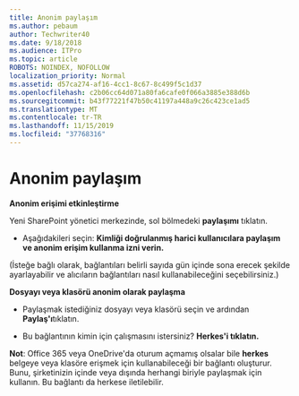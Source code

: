 ```yaml
---
title: Anonim paylaşım
ms.author: pebaum
author: Techwriter40
ms.date: 9/18/2018
ms.audience: ITPro
ms.topic: article
ROBOTS: NOINDEX, NOFOLLOW
localization_priority: Normal
ms.assetid: d57ca274-af16-4cc1-8c67-8c499f5c1d37
ms.openlocfilehash: c2b06cc64d071a80fa6cafe0f066a3885e388d6b
ms.sourcegitcommit: b43f77221f47b50c41197a448a9c26c423ce1ad5
ms.translationtype: MT
ms.contentlocale: tr-TR
ms.lasthandoff: 11/15/2019
ms.locfileid: "37768316"
---
```

# <a name="anonymous-sharing"></a>Anonim paylaşım

 **Anonim erişimi etkinleştirme**
  
Yeni SharePoint yönetici merkezinde, sol bölmedeki **paylaşımı** tıklatın. 
  
- Aşağıdakileri seçin: **Kimliği doğrulanmış harici kullanıcılara paylaşım ve anonim erişim kullanma izni verin.**
  
(İsteğe bağlı olarak, bağlantıları belirli sayıda gün içinde sona erecek şekilde ayarlayabilir ve alıcıların bağlantıları nasıl kullanabileceğini seçebilirsiniz.)
    
 **Dosyayı veya klasörü anonim olarak paylaşma**
  
- Paylaşmak istediğiniz dosyayı veya klasörü seçin ve ardından **Paylaş'ı**tıklatın. 
    
- Bu bağlantının kimin için çalışmasını istersiniz? **Herkes'i tıklatın.**
  
 **Not**: Office 365 veya OneDrive'da oturum açmamış olsalar bile **herkes** belgeye veya klasöre erişmek için kullanabileceği bir bağlantı oluşturur. Bunu, şirketinizin içinde veya dışında herhangi biriyle paylaşmak için kullanın. Bu bağlantı da herkese iletilebilir. 
    

